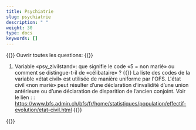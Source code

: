 ```yaml
---
title: Psychiatrie 
slug: psychiatrie
description: " "
weight: 30
type: docs
keywords: []
---
```


{{<faqBlock>}}
Ouvrir toutes les questions: {{<collapsibleGroupCommand groupId="psychiatrie">}}

1. Variable «psy_zivilstand»: que signifie le code «5 = non marié» ou comment se distingue-t-il de «célibataire» ?
{{<collapsibleBlock groupId="psychiatrie">}}
La liste des codes de la variable «état civil» est utilisée de manière uniforme par l'OFS. L'état civil «non marié» peut résulter d’une déclaration d’invalidité d’une union antérieure ou d’une déclaration de disparition de l’ancien conjoint. Voir le lien : : <a href="https://www.bfs.admin.ch/bfs/fr/home/statistiques/population/effectif-evolution/etat-civil.html"> https://www.bfs.admin.ch/bfs/fr/home/statistiques/population/effectif-evolution/etat-civil.html </a> 
{{</collapsibleBlock>}}

{{</faqBlock>}}
